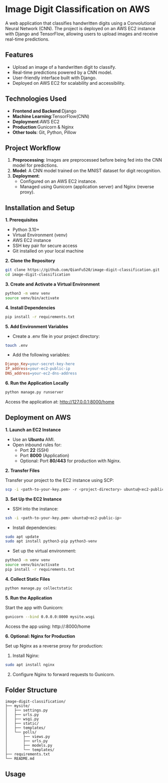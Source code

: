# Image Digit Classification on AWS
A web application that classifies handwritten digits using a Convolutional Neural Network (CNN). The project is deployed on an AWS EC2 instance with Django and TensorFlow, allowing users to upload images and receive real-time predictions.
## Features
- Upload an image of a handwritten digit to classify.
- Real-time predictions powered by a CNN model.
- User-friendly interface built with Django.
- Deployed on AWS EC2 for scalability and accessibility.
## Technologies Used
- **Frontend and Backend**:Django
- **Machine Learning**:TensorFlow(CNN)
- **Deployment**:AWS EC2
- **Production**:Gunicorn & Nginx
- **Other tools**: Git, Python, Pillow
## Project Workflow
1. **Preprocessing**: Images are preprocessed before being fed into the CNN model for predictions.
2. **Model**: A CNN model trained on the MNIST dataset for digit recognition.
3. **Deployment**:
      - Configured on an AWS EC2 instance.
      - Managed using Gunicorn (application server) and Nginx (reverse proxy).
## Installation and Setup
**1. Prerequisites**
- Python 3.10+
- Virtual Environment (venv)
- AWS EC2 instance
- SSH key pair for secure access
- Git installed on your local machine
  
**2. Clone the Repository**
  ```bash
 git clone https://github.com/QianFu520/image-digit-classification.git
 cd image-digit-classification
```

**3. Create and Activate a Virtual Environment**
```bash
python3 -m venv venv
source venv/bin/activate
```

**4. Install Dependencies**
```bash
pip install -r requirements.txt
```

**5. Add Environment Variables**
- Create a .env file in your project directory:
```bash
touch .env
```
- Add the following variables:
```makefile
Django_Key=your-secret-key-here
IP_address=your-ec2-public-ip
DNS_address=your-ec2-dns-address
```

**6. Run the Application Locally**
```bash
python manage.py runserver
```

Access the application at: http://127.0.0.1:8000/home

## Deployment on AWS
**1. Launch an EC2 Instance**
- Use an **Ubuntu** AMI.
- Open inbound rules for:
   - Port **22** (SSH)
   - Port **8000** (Application)
   - Optional: Port **80/443** for production with Nginx.
     
**2. Transfer Files**

Transfer your project to the EC2 instance using SCP:
```bash
scp -i <path-to-your-key.pem> -r <project-directory> ubuntu@<ec2-public-ip>:/home/ubuntu
```

**3. Set Up the EC2 Instance**
- SSH into the instance:
```bash
ssh -i <path-to-your-key.pem> ubuntu@<ec2-public-ip>
```
- Install dependencies:
```bash
sudo apt update
sudo apt install python3-pip python3-venv
```
- Set up the virtual environment:
```bash
python3 -m venv venv
source venv/bin/activate
pip install -r requirements.txt
```

**4. Collect Static Files**
```bash
python manage.py collectstatic
```

**5. Run the Application**

Start the app with Gunicorn:
```bash
gunicorn --bind 0.0.0.0:8000 mysite.wsgi
```
Access the app using: http://<your-ec2-public-ip>:8000/home

**6. Optional: Nginx for Production**

Set up Nginx as a reverse proxy for production:
1. Install Nginx:
```bash
sudo apt install nginx
```
2. Configure Nginx to forward requests to Gunicorn.

## Folder Structure
```arduino
image-digit-classification/
├── mysite/
│   ├── settings.py
│   ├── urls.py
│   ├── wsgi.py
│   ├── static/
│   ├── templates/
│   └── polls/
│       ├── views.py
│       ├── urls.py
│       ├── models.py
│       └── templates/
├── requirements.txt
└── README.md
```
## Usage



















